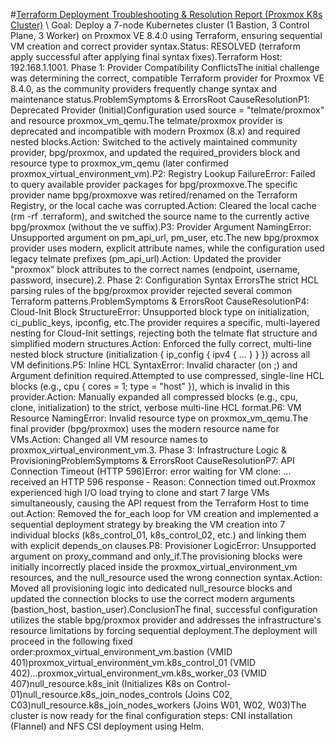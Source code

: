 #<ins>Terraform Deployment Troubleshooting & Resolution Report (Proxmox K8s Cluster)</ins> \ Goal: Deploy a 7-node Kubernetes cluster (1 Bastion, 3 Control Plane, 3 Worker) on Proxmox VE 8.4.0 using Terraform,   ensuring sequential VM creation and correct provider syntax.Status: RESOLVED (terraform apply successful after applying final syntax fixes).Terraform Host: 192.168.1.1001. Phase 1: Provider Compatibility ConflictsThe initial challenge was determining the correct, compatible Terraform provider for Proxmox VE 8.4.0, as the community providers frequently change syntax and maintenance status.ProblemSymptoms & ErrorsRoot CauseResolutionP1: Deprecated Provider (Initial)Configuration used source = "telmate/proxmox" and resource proxmox_vm_qemu.The telmate/proxmox provider is deprecated and incompatible with modern Proxmox (8.x) and required nested blocks.Action: Switched to the actively maintained community provider, bpg/proxmox, and updated the required_providers block and resource type to proxmox_vm_qemu (later confirmed proxmox_virtual_environment_vm).P2: Registry Lookup FailureError: Failed to query available provider packages for bpg/proxmoxve.The specific provider name bpg/proxmoxve was retired/renamed on the Terraform Registry, or the local cache was corrupted.Action: Cleared the local cache (rm -rf .terraform), and switched the source name to the currently active bpg/proxmox (without the ve suffix).P3: Provider Argument NamingError: Unsupported argument on pm_api_url, pm_user, etc.The new bpg/proxmox provider uses modern, explicit attribute names, while the configuration used legacy telmate prefixes (pm_api_url).Action: Updated the provider "proxmox" block attributes to the correct names (endpoint, username, password, insecure).2. Phase 2: Configuration Syntax ErrorsThe strict HCL parsing rules of the bpg/proxmox provider rejected several common Terraform patterns.ProblemSymptoms & ErrorsRoot CauseResolutionP4: Cloud-Init Block StructureError: Unsupported block type on initialization, ci_public_keys, ipconfig, etc.The provider requires a specific, multi-layered nesting for Cloud-Init settings, rejecting both the telmate flat structure and simplified modern structures.Action: Enforced the fully correct, multi-line nested block structure (initialization { ip_config { ipv4 { ... } } }) across all VM definitions.P5: Inline HCL SyntaxError: Invalid character (on ;) and Argument definition required.Attempted to use compressed, single-line HCL blocks (e.g., cpu { cores = 1; type = "host" }), which is invalid in this provider.Action: Manually expanded all compressed blocks (e.g., cpu, clone, initialization) to the strict, verbose multi-line HCL format.P6: VM Resource NamingError: Invalid resource type on proxmox_vm_qemu.The final provider (bpg/proxmox) uses the modern resource name for VMs.Action: Changed all VM resource names to proxmox_virtual_environment_vm.3. Phase 3: Infrastructure Logic & ProvisioningProblemSymptoms & ErrorsRoot CauseResolutionP7: API Connection Timeout (HTTP 596)Error: error waiting for VM clone: ... received an HTTP 596 response - Reason: Connection timed out.Proxmox experienced high I/O load trying to clone and start 7 large VMs simultaneously, causing the API request from the Terraform Host to time out.Action: Removed the for_each loop for VM creation and implemented a sequential deployment strategy by breaking the VM creation into 7 individual blocks (k8s_control_01, k8s_control_02, etc.) and linking them with explicit depends_on clauses.P8: Provisioner LogicError: Unsupported argument on proxy_command and only_if.The provisioning blocks were initially incorrectly placed inside the proxmox_virtual_environment_vm resources, and the null_resource used the wrong connection syntax.Action: Moved all provisioning logic into dedicated null_resource blocks and updated the connection blocks to use the correct modern arguments (bastion_host, bastion_user).ConclusionThe final, successful configuration utilizes the stable bpg/proxmox provider and addresses the infrastructure's resource limitations by forcing sequential deployment.The deployment will proceed in the following fixed order:proxmox_virtual_environment_vm.bastion (VMID 401)proxmox_virtual_environment_vm.k8s_control_01 (VMID 402)...proxmox_virtual_environment_vm.k8s_worker_03 (VMID 407)null_resource.k8s_init (Initializes K8s on Control-01)null_resource.k8s_join_nodes_controls (Joins C02, C03)null_resource.k8s_join_nodes_workers (Joins W01, W02, W03)The cluster is now ready for the final configuration steps: CNI installation (Flannel) and NFS CSI deployment using Helm.
